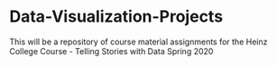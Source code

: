 # Data-Visualization-Projects
This will be a repository of course material assignments for the Heinz College Course - Telling Stories with Data Spring 2020
